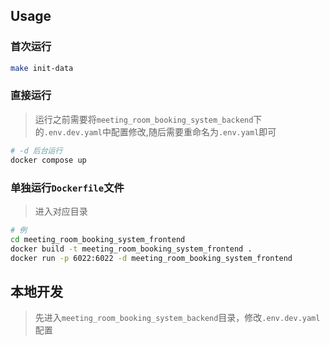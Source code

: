 ## Usage

### 首次运行
``` bash
make init-data
```

### 直接运行
> 运行之前需要将`meeting_room_booking_system_backend`下的`.env.dev.yaml`中配置修改,随后需要重命名为`.env.yaml`即可
``` bash
# -d 后台运行
docker compose up
``` 

### 单独运行`Dockerfile`文件
> 进入对应目录
``` bash
# 例
cd meeting_room_booking_system_frontend
docker build -t meeting_room_booking_system_frontend .
docker run -p 6022:6022 -d meeting_room_booking_system_frontend
```

<!-- docker配置开发环境 -->
<!-- https://levelup.gitconnected.com/setting-up-a-local-development-environment-with-next-js-0049cfd6d437 -->
<!-- 配置nginx -->
<!-- https://medium.com/@wwdhfernando/efficient-deployment-of-next-js-24fd2825d6b4 -->
<!-- https://medium.com/@wwdhfernando/efficient-deployment-of-next-js-11a4e8947d9b -->

## 本地开发
> 先进入`meeting_room_booking_system_backend`目录，修改`.env.dev.yaml`配置
